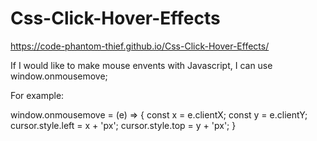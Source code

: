 # Css-Click-Hover-Effects

https://code-phantom-thief.github.io/Css-Click-Hover-Effects/


If I would like to make mouse envents with Javascript, I can use window.onmousemove;

For example:

window.onmousemove = (e) => {
    const x = e.clientX;
    const y = e.clientY;
    cursor.style.left = x + 'px';
    cursor.style.top = y + 'px';
}
